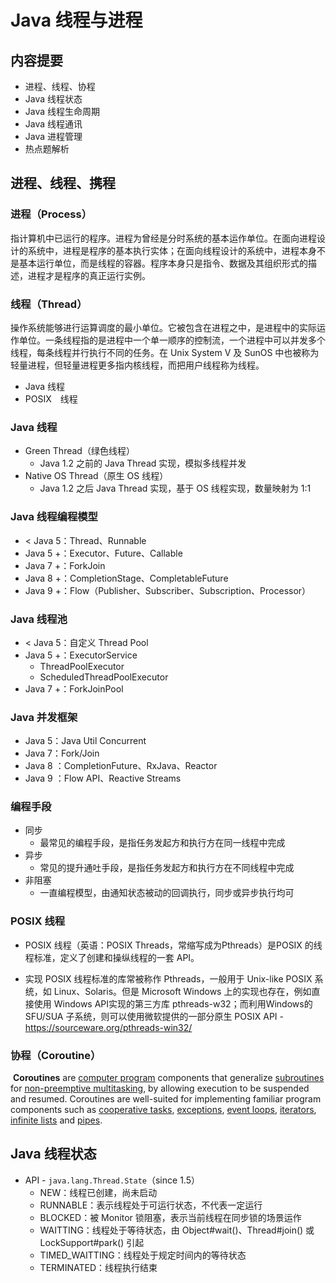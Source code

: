 # Java 线程与进程

## 内容提要

* 进程、线程、协程
* Java 线程状态
* Java 线程生命周期
* Java 线程通讯
* Java 进程管理
* 热点题解析

## 进程、线程、携程

### 进程（Process）

​		指计算机中已运行的程序。进程为曾经是分时系统的基本运作单位。在面向进程设计的系统中，进程是程序的基本执行实体；在面向线程设计的系统中，进程本身不是基本运行单位，而是线程的容器。程序本身只是指令、数据及其组织形式的描述，进程才是程序的真正运行实例。

### 线程（Thread）

​		操作系统能够进行运算调度的最小单位。它被包含在进程之中，是进程中的实际运作单位。一条线程指的是进程中一个单一顺序的控制流，一个进程中可以并发多个线程，每条线程并行执行不同的任务。在 Unix System V 及 SunOS 中也被称为轻量进程，但轻量进程更多指内核线程，而把用户线程称为线程。

* Java 线程
* POSIX　线程

### Java 线程

* Green Thread（绿色线程）
  * Java 1.2 之前的 Java Thread 实现，模拟多线程并发
* Native OS Thread（原生 OS 线程）
  * Java 1.2 之后 Java Thread 实现，基于 OS 线程实现，数量映射为 1:1

### Java 线程编程模型

* < Java 5：Thread、Runnable
* Java 5 +：Executor、Future、Callable
* Java 7 +：ForkJoin
* Java 8 +：CompletionStage、CompletableFuture
* Java 9 +：Flow（Publisher、Subscriber、Subscription、Processor）

### Java 线程池

* < Java 5：自定义 Thread Pool
* Java 5 +：ExecutorService
  * ThreadPoolExecutor
  * ScheduledThreadPoolExecutor
* Java 7 +：ForkJoinPool

### Java 并发框架

* Java 5：Java Util Concurrent
* Java 7：Fork/Join
* Java 8 ：CompletionFuture、RxJava、Reactor
* Java 9 ：Flow API、Reactive Streams

### 编程手段

* 同步
  * 最常见的编程手段，是指任务发起方和执行方在同一线程中完成
* 异步
  * 常见的提升通吐手段，是指任务发起方和执行方在不同线程中完成
* 非阻塞
  * 一直编程模型，由通知状态被动的回调执行，同步或异步执行均可

### POSIX 线程

* POSIX 线程（英语：POSIX Threads，常缩写成为Pthreads）是POSIX 的线程标准，定义了创建和操纵线程的一套 API。

* 实现 POSIX 线程标准的库常被称作 Pthreads，一般用于 Unix-like POSIX 系统，如 Linux、Solaris。但是 Microsoft Windows 上的实现也存在，例如直接使用 Windows API实现的第三方库 pthreads-w32；而利用Windows的 SFU/SUA 子系统，则可以使用微软提供的一部分原生 POSIX API - https://sourceware.org/pthreads-win32/

### 协程（Coroutine）

​	**Coroutines** are [computer program](https://en.wikipedia.org/wiki/Computer_program) components that generalize [subroutines](https://en.wikipedia.org/wiki/Subroutine) for [non-preemptive multitasking](https://en.wikipedia.org/wiki/Non-preemptive_multitasking), by allowing execution to be suspended and resumed. Coroutines are well-suited for implementing familiar program components such as [cooperative tasks](https://en.wikipedia.org/wiki/Cooperative_multitasking), [exceptions](https://en.wikipedia.org/wiki/Exception_handling), [event loops](https://en.wikipedia.org/wiki/Event_loop), [iterators](https://en.wikipedia.org/wiki/Iterator), [infinite lists](https://en.wikipedia.org/wiki/Lazy_evaluation) and [pipes](https://en.wikipedia.org/wiki/Pipeline_(software)).



## Java 线程状态

* API - `java.lang.Thread.State`（since 1.5）
  * NEW：线程已创建，尚未启动
  * RUNNABLE：表示线程处于可运行状态，不代表一定运行
  * BLOCKED：被 Monitor 锁阻塞，表示当前线程在同步锁的场景运作
  * WAITTING：线程处于等待状态，由 Object#wait()、Thread#join() 或 LockSupport#park() 引起
  * TIMED_WAITTING：线程处于规定时间内的等待状态
  * TERMINATED：线程执行结束









































